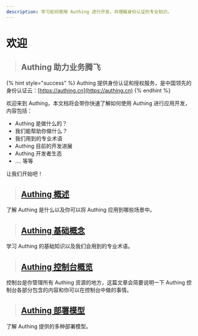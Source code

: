 ```yaml
---
description: 学习如何使用 Authing 进行开发，并理解身份认证的专业知识。
---
```


# 欢迎

> ## Authing 助力业务腾飞

{% hint style="success" %}
 Authing 提供身份认证和授权服务，是中国领先的身份认证云：[https://authing.cn](https://authing.cn)
{% endhint %}

欢迎来到 Authing，本文档将会带你快速了解如何使用 Authing 进行应用开发，内容包括：

* Authing 是做什么的？
* 我们能帮助你做什么？
* 我们用到的专业术语
* Authing 目前的开发进展
* Authing 开发者生态
* .... 等等

让我们开始吧！

> ## [Authing 概述](https://learn.authing.cn/authing/quickstart/authing-gai-shu)

了解 Authing 是什么以及你可以将 Authing 应用到哪些场景中。

> ## [Authing 基础概念](https://learn.authing.cn/authing/quickstart/authing-ji-chu-gai-nian)

学习 Authing 的基础知识以及我们会用到的专业术语。

> ## [Authing 控制台概览](https://learn.authing.cn/authing/quickstart/authing-kong-zhi-tai-gai-lan)

控制台是你管理所有 Authing 资源的地方，这篇文章会简要说明一下 Authing 控制台各部分包含的内容和你可以在控制台中做的事情。

> ## [Authing 部署模型](https://learn.authing.cn/authing/quickstart/deployment)

了解 Authing 提供的多种部署模型。

